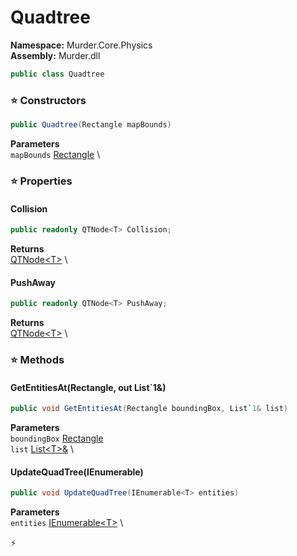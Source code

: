 # Quadtree

**Namespace:** Murder.Core.Physics \
**Assembly:** Murder.dll

```csharp
public class Quadtree
```

### ⭐ Constructors
```csharp
public Quadtree(Rectangle mapBounds)
```

**Parameters** \
`mapBounds` [Rectangle](/Murder/Core/Geometry/Rectangle.html) \

### ⭐ Properties
#### Collision
```csharp
public readonly QTNode<T> Collision;
```

**Returns** \
[QTNode\<T\>](/Murder/Core/Physics/QTNode-1.html) \
#### PushAway
```csharp
public readonly QTNode<T> PushAway;
```

**Returns** \
[QTNode\<T\>](/Murder/Core/Physics/QTNode-1.html) \
### ⭐ Methods
#### GetEntitiesAt(Rectangle, out List`1&)
```csharp
public void GetEntitiesAt(Rectangle boundingBox, List`1& list)
```

**Parameters** \
`boundingBox` [Rectangle](/Murder/Core/Geometry/Rectangle.html) \
`list` [List\<T\>&](https://learn.microsoft.com/en-us/dotnet/api/System.Collections.Generic.List-1?view=net-7.0) \

#### UpdateQuadTree(IEnumerable<T>)
```csharp
public void UpdateQuadTree(IEnumerable<T> entities)
```

**Parameters** \
`entities` [IEnumerable\<T\>](https://learn.microsoft.com/en-us/dotnet/api/System.Collections.Generic.IEnumerable-1?view=net-7.0) \



⚡